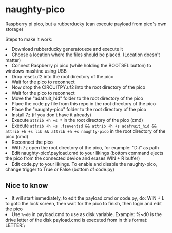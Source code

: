 # naughty-pico
Raspberry pi pico, but a rubberducky (can execute payload from pico's own storage)

<p>Steps to make it work:</p>
<li>Download rubberducky generator.exe and execute it</li>
<li>Choose a location where the files should be placed. (Location doesn't matter)</li>
<li>Connect Raspberry pi pico (while holding the BOOTSEL button) to windows mashine using USB</li>
<li>Drop reset.uf2 into the root directory of the pico</li>
<li>Wait for the pico to reconnect</li>
<li>Now drop the CIRCUITPY.uf2 into the root directory of the pico</li>
<li>Wait for the pico to reconnect</li>
<li>Move the "adafruit_hid" folder to the root directory of the pico</li>
<li>Place the code.py file from this repo in the root directory of the pico</li>
<li>Place the "naughty-pico" folder to the root directory of the pico</li>
<li>Install 7z (if you don't have it already)</li>
<li>Execute <code>attrib +h +s *</code> in the root directory of the pico (cmd)</li>
<li>Execute <code>attrib +h +s .fseventsd && attrib +h +s adafruit_hid && attrib +h +s lib && attrib +h +s naughty-pico</code> in the root directory of the pico (cmd)</li>
<li>Reconnect the pico</li>
<li>With 7z open the root directory of the pico, for example: "D:\" as path</li>
<li>Edit naughty-pico\payload.cmd to your likings (bottom command ejects the pico from the connected device and erases WIN + R buffer)</li>
<li>Edit code.py to your likings. To enable and disable the naughty-pico, change trigger to True or False (bottom of code.py)</li>

<h2>Nice to know</h2>
<li>It will start immediately, to edit the payload.cmd or code.py, do: WIN + L to goto the lock screen, then wait for the pico to finish, then login and edit the pico</li>
<li>Use <code>%~d0</code> in payload.cmd to use as disk variable. Example: %~d0 is the drive letter of the disk payload.cmd is executed from in this format: LETTER:\</li>
